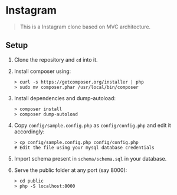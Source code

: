 # Instagram

> This is a Instagram clone based on MVC architecture.

## Setup

1.  Clone the repository and `cd` into it.

2.  Install composer using:

    ```console
    > curl -s https://getcomposer.org/installer | php
    > sudo mv composer.phar /usr/local/bin/composer
    ```

3.  Install dependencies and dump-autoload:

    ```console
    > composer install
    > composer dump-autoload
    ```

4.  Copy `config/sample.config.php` as `config/config.php` and edit it accordingly:

    ```console
    > cp config/sample.config.php config/config.php
    # Edit the file using your mysql database credentials
    ```

5.  Import schema present in `schema/schema.sql` in your database.

6.  Serve the public folder at any port (say 8000):
    ```console
    > cd public
    > php -S localhost:8000
    ```
